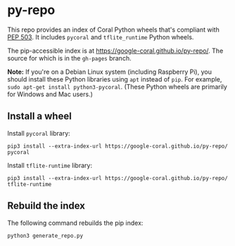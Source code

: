 # py-repo

This repo provides an index of Coral Python wheels that's compliant with [PEP 503](https://www.python.org/dev/peps/pep-0503/). It includes `pycoral` and `tflite_runtime` Python wheels.

The pip-accessible index is at https://google-coral.github.io/py-repo/. The source for which is in the `gh-pages` branch.

**Note:** If you're on a Debian Linux system (including Raspberry Pi), you should install these Python libraries using `apt` instead of `pip`.
For example, `sudo apt-get install python3-pycoral`. (These Python wheels are primarily for Windows and Mac users.)

## Install a wheel

Install `pycoral` library:
```shell
pip3 install --extra-index-url https://google-coral.github.io/py-repo/ pycoral
```

Install `tflite-runtime` library:
```shell
pip3 install --extra-index-url https://google-coral.github.io/py-repo/ tflite-runtime
```

## Rebuild the index

The following command rebuilds the pip index:

```shell
python3 generate_repo.py
```
